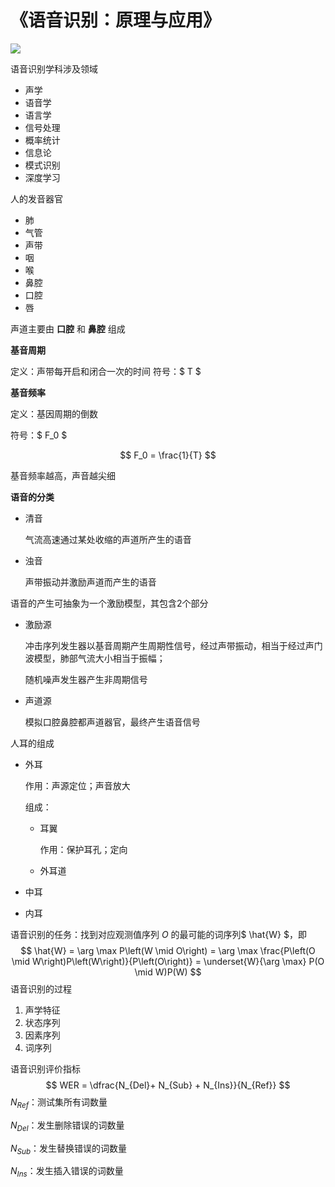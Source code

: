 # 《语音识别：原理与应用》

![](http://assets.processon.com/chart_image/5fbb54e15653bb5ff2a48d3a.png)

语音识别学科涉及领域

* 声学
* 语音学
* 语言学
* 信号处理
* 概率统计
* 信息论
* 模式识别
* 深度学习



人的发音器官

* 肺
* 气管
* 声带
* 咽
* 喉
* 鼻腔
* 口腔
* 唇



声道主要由 **口腔** 和 **鼻腔** 组成



**基音周期**

定义：声带每开启和闭合一次的时间
符号：$ T $



**基音频率**

定义：基因周期的倒数

符号：$ F_0 $



$$
F_0 = \frac{1}{T}
$$

基音频率越高，声音越尖细



**语音的分类**

* 清音

    气流高速通过某处收缩的声道所产生的语音

* 浊音

    声带振动并激励声道而产生的语音



语音的产生可抽象为一个激励模型，其包含2个部分

* 激励源

    冲击序列发生器以基音周期产生周期性信号，经过声带振动，相当于经过声门波模型，肺部气流大小相当于振幅；

    随机噪声发生器产生非周期信号

* 声道源

    模拟口腔鼻腔都声道器官，最终产生语音信号



人耳的组成

* 外耳

    作用：声源定位；声音放大

    组成：

    * 耳翼

        作用：保护耳孔；定向

    * 外耳道

* 中耳

* 内耳



语音识别的任务：找到对应观测值序列 $O$ 的最可能的词序列$ \hat{W} $，即
$$
\hat{W} = \arg \max P\left(W \mid O\right) = \arg \max \frac{P\left(O \mid W\right)P\left(W\right)}{P\left(O\right)} = \underset{W}{\arg \max} P(O \mid W)P(W)
$$
语音识别的过程

1. 声学特征
2. 状态序列
3. 因素序列
4. 词序列

语音识别评价指标
$$
WER = \dfrac{N_{Del}+ N_{Sub} + N_{Ins}}{N_{Ref}}
$$
$N_{Ref}$：测试集所有词数量

$N_{Del}$：发生删除错误的词数量

$N_{Sub}$：发生替换错误的词数量

$N_{Ins}$：发生插入错误的词数量

